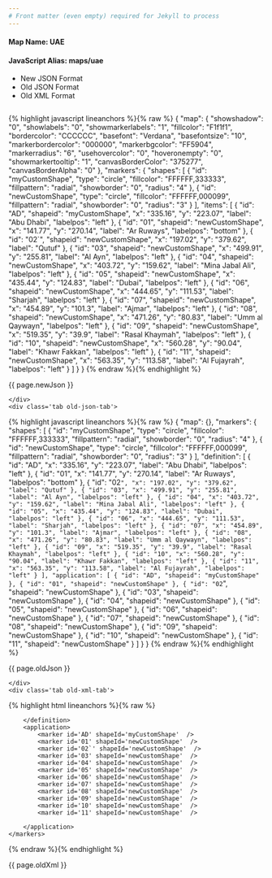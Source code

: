 ```yaml
---
# Front matter (even empty) required for Jekyll to process
---
```


#### Map Name: UAE

#### JavaScript Alias: maps/uae


<ul class='code-tabs'>
    <li class='active'>
        <a data-toggle='new-json'>New JSON Format</a>
    </li>
    <li>
        <a data-toggle='old-json'>Old JSON Format</a>
    </li>
    <li>
        <a data-toggle='old-xml'>Old XML Format</a>
    </li>
</ul>
<div class='tab-content'>
    <pre class='plain-code'></pre>
    <div class='tab new-json-tab active'>
{% highlight javascript lineanchors %}{% raw %}
{
    "map": {
        "showshadow": "0",
        "showlabels": "0",
        "showmarkerlabels": "1",
        "fillcolor": "F1f1f1",
        "bordercolor": "CCCCCC",
        "basefont": "Verdana",
        "basefontsize": "10",
        "markerbordercolor": "000000",
        "markerbgcolor": "FF5904",
        "markerradius": "6",
        "usehovercolor": "0",
        "hoveronempty": "0",
        "showmarkertooltip": "1",
        "canvasBorderColor": "375277",
        "canvasBorderAlpha": "0"
    },
    "markers": {
        "shapes": [
            {
                "id": "myCustomShape",
                "type": "circle",
                "fillcolor": "FFFFFF,333333",
                "fillpattern": "radial",
                "showborder": "0",
                "radius": "4"
            },
            {
                "id": "newCustomShape",
                "type": "circle",
                "fillcolor": "FFFFFF,000099",
                "fillpattern": "radial",
                "showborder": "0",
                "radius": "3"
            }
        ],
        "items": [
            {
                "id": "AD",
                "shapeid": "myCustomShape",
                "x": "335.16",
                "y": "223.07",
                "label": "Abu Dhabi",
                "labelpos": "left"
            },
            {
                "id": "01",
                "shapeid": "newCustomShape",
                "x": "141.77",
                "y": "270.14",
                "label": "Ar Ruways",
                "labelpos": "bottom"
            },
            {
                "id": "02`",
                "shapeid": "newCustomShape",
                "x": "197.02",
                "y": "379.62",
                "label": "Qutuf"
            },
            {
                "id": "03",
                "shapeid": "newCustomShape",
                "x": "499.91",
                "y": "255.81",
                "label": "Al Ayn",
                "labelpos": "left"
            },
            {
                "id": "04",
                "shapeid": "newCustomShape",
                "x": "403.72",
                "y": "159.62",
                "label": "Mina Jabal Ali",
                "labelpos": "left"
            },
            {
                "id": "05",
                "shapeid": "newCustomShape",
                "x": "435.44",
                "y": "124.83",
                "label": "Dubai",
                "labelpos": "left"
            },
            {
                "id": "06",
                "shapeid": "newCustomShape",
                "x": "444.65",
                "y": "111.53",
                "label": "Sharjah",
                "labelpos": "left"
            },
            {
                "id": "07",
                "shapeid": "newCustomShape",
                "x": "454.89",
                "y": "101.3",
                "label": "Ajmar",
                "labelpos": "left"
            },
            {
                "id": "08",
                "shapeid": "newCustomShape",
                "x": "471.26",
                "y": "80.83",
                "label": "Umm al Qaywayn",
                "labelpos": "left"
            },
            {
                "id": "09",
                "shapeid": "newCustomShape",
                "x": "519.35",
                "y": "39.9",
                "label": "Rasal Khaymah",
                "labelpos": "left"
            },
            {
                "id": "10",
                "shapeid": "newCustomShape",
                "x": "560.28",
                "y": "90.04",
                "label": "Khawr Fakkan",
                "labelpos": "left"
            },
            {
                "id": "11",
                "shapeid": "newCustomShape",
                "x": "563.35",
                "y": "113.58",
                "label": "Al Fujayrah",
                "labelpos": "left"
            }
        ]
    }
}
{% endraw %}{% endhighlight %}


<p class='text-success'>{{ page.newJson }}</p>

    </div>
    <div class='tab old-json-tab'>
{% highlight javascript lineanchors %}{% raw %}
{
    "map": {},
    "markers": {
        "shapes": [
            {
                "id": "myCustomShape",
                "type": "circle",
                "fillcolor": "FFFFFF,333333",
                "fillpattern": "radial",
                "showborder": "0",
                "radius": "4"
            },
            {
                "id": "newCustomShape",
                "type": "circle",
                "fillcolor": "FFFFFF,000099",
                "fillpattern": "radial",
                "showborder": "0",
                "radius": "3"
            }
        ],
        "definition": [
            {
                "id": "AD",
                "x": "335.16",
                "y": "223.07",
                "label": "Abu Dhabi",
                "labelpos": "left"
            },
            {
                "id": "01",
                "x": "141.77",
                "y": "270.14",
                "label": "Ar Ruways",
                "labelpos": "bottom"
            },
            {
                "id": "02`",
                "x": "197.02",
                "y": "379.62",
                "label": "Qutuf"
            },
            {
                "id": "03",
                "x": "499.91",
                "y": "255.81",
                "label": "Al Ayn",
                "labelpos": "left"
            },
            {
                "id": "04",
                "x": "403.72",
                "y": "159.62",
                "label": "Mina Jabal Ali",
                "labelpos": "left"
            },
            {
                "id": "05",
                "x": "435.44",
                "y": "124.83",
                "label": "Dubai",
                "labelpos": "left"
            },
            {
                "id": "06",
                "x": "444.65",
                "y": "111.53",
                "label": "Sharjah",
                "labelpos": "left"
            },
            {
                "id": "07",
                "x": "454.89",
                "y": "101.3",
                "label": "Ajmar",
                "labelpos": "left"
            },
            {
                "id": "08",
                "x": "471.26",
                "y": "80.83",
                "label": "Umm al Qaywayn",
                "labelpos": "left"
            },
            {
                "id": "09",
                "x": "519.35",
                "y": "39.9",
                "label": "Rasal Khaymah",
                "labelpos": "left"
            },
            {
                "id": "10",
                "x": "560.28",
                "y": "90.04",
                "label": "Khawr Fakkan",
                "labelpos": "left"
            },
            {
                "id": "11",
                "x": "563.35",
                "y": "113.58",
                "label": "Al Fujayrah",
                "labelpos": "left"
            }
        ],
        "application": [
            {
                "id": "AD",
                "shapeid": "myCustomShape"
            },
            {
                "id": "01",
                "shapeid": "newCustomShape"
            },
            {
                "id": "02`",
                "shapeid": "newCustomShape"
            },
            {
                "id": "03",
                "shapeid": "newCustomShape"
            },
            {
                "id": "04",
                "shapeid": "newCustomShape"
            },
            {
                "id": "05",
                "shapeid": "newCustomShape"
            },
            {
                "id": "06",
                "shapeid": "newCustomShape"
            },
            {
                "id": "07",
                "shapeid": "newCustomShape"
            },
            {
                "id": "08",
                "shapeid": "newCustomShape"
            },
            {
                "id": "09",
                "shapeid": "newCustomShape"
            },
            {
                "id": "10",
                "shapeid": "newCustomShape"
            },
            {
                "id": "11",
                "shapeid": "newCustomShape"
            }
        ]
    }
}
{% endraw %}{% endhighlight %}


<p class='text-success'>{{ page.oldJson }}</p>

    </div>
    <div class='tab old-xml-tab'>
{% highlight html lineanchors %}{% raw %}
<map>
	<markers>
	   <shapes>
	       <shape id='myCustomShape' type='circle' fillColor='FFFFFF,333333' fillPattern='radial' showBorder='0' radius='4'/>
		   <shape id='newCustomShape' type='circle' fillColor='FFFFFF,000099' fillPattern='radial' showBorder='0' radius='3'/>
		  </shapes>
		<definition>
			<marker id='AD' x='335.16' y='223.07' label='Abu Dhabi' labelPos='left'  />
			<marker id='01' x='141.77' y='270.14' label='Ar Ruways' labelPos='bottom' />
			<marker id='02`' x='197.02' y='379.62' label='Qutuf'  />
			<marker id='03' x='499.91' y='255.81' label='Al Ayn' labelPos='left'  />
			<marker id='04' x='403.72' y='159.62' label='Mina Jabal Ali' labelPos='left'  />
			<marker id='05' x='435.44' y='124.83' label='Dubai' labelPos='left'  />
			<marker id='06' x='444.65' y='111.53' label='Sharjah' labelPos='left'  />
			<marker id='07' x='454.89' y='101.3' label='Ajmar' labelPos='left'  />
			<marker id='08' x='471.26' y='80.83' label='Umm al Qaywayn' labelPos='left'  />
			<marker id='09' x='519.35' y='39.9' label='Rasal Khaymah' labelPos='left'  />
			<marker id='10' x='560.28' y='90.04' label='Khawr Fakkan' labelPos='left'  />
			<marker id='11' x='563.35' y='113.58' label='Al Fujayrah' labelPos='left'  />

		</definition>
		<application>
			<marker id='AD' shapeId='myCustomShape'  />
			<marker id='01' shapeId='newCustomShape'  />
			<marker id='02`' shapeId='newCustomShape'  />
			<marker id='03' shapeId='newCustomShape'  />
			<marker id='04' shapeId='newCustomShape'  />
			<marker id='05' shapeId='newCustomShape'  />
			<marker id='06' shapeId='newCustomShape'  />
			<marker id='07' shapeId='newCustomShape'  />
			<marker id='08' shapeId='newCustomShape'  />
			<marker id='09' shapeId='newCustomShape'  />
			<marker id='10' shapeId='newCustomShape'  />
			<marker id='11' shapeId='newCustomShape'  />

		</application>
	</markers>
</map>
{% endraw %}{% endhighlight %}

<p class='text-success'>{{ page.oldXml }}</p>

</div>
</div>
